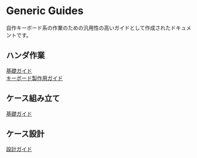 # Generic Guides
自作キーボード系の作業のための汎用性の高いガイドとして作成されたドキュメントです。

## ハンダ作業
[基礎ガイド](docs/solder-basic.md)  
[キーボード製作用ガイド](docs/keyboard-solder.md)

## ケース組み立て
[基礎ガイド](docs/case-basic.md)  

## ケース設計
[設計ガイド](docs/case-design.md)
